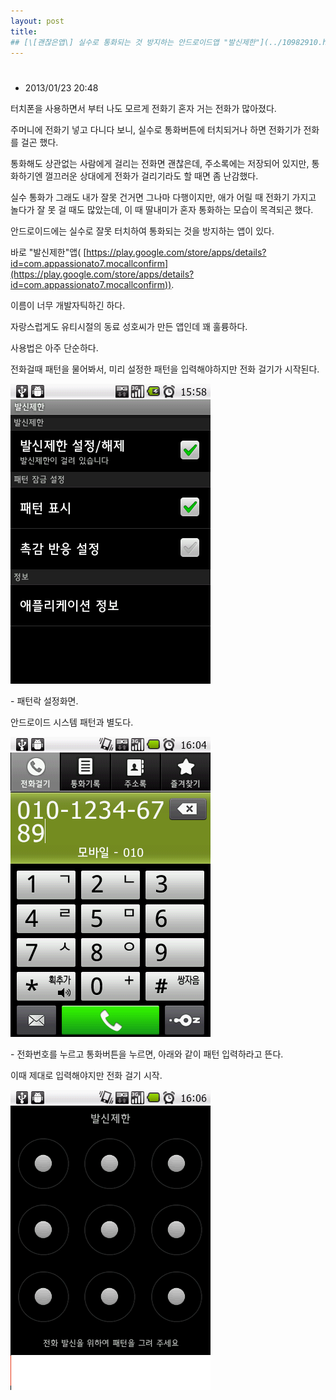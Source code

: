 ```yaml
---
layout: post
title: 
## [\[괜찮은앱\] 실수로 통화되는 것 방지하는 안드로이드앱 "발신제한"](../10982910.html "[괜찮은앱] 실수로 통화되는 것 방지하는 안드로이드앱 \"발신제한\"")
---
```


# 
- 2013/01/23 20:48


터치폰을 사용하면서 부터 나도 모르게 전화기 혼자 거는 전화가 많아졌다.

주머니에 전화기 넣고 다니다 보니, 실수로 통화버튼에 터치되거나 하면 전화기가 전화를 걸곤 했다.

통화해도 상관없는 사람에게 걸리는 전화면 괜찮은데, 주소록에는 저장되어 있지만, 통화하기엔 껄끄러운 상대에게 전화가 걸리기라도 할 때면 좀 난감했다.

실수 통화가 그래도 내가 잘못 건거면 그나마 다행이지만, 애가 어릴 때 전화기 가지고 놀다가 잘 못 걸 때도 많았는데, 이 때 딸내미가 혼자 통화하는 모습이 목격되곤 했다.

안드로이드에는 실수로 잘못 터치하여 통화되는 것을 방지하는 앱이 있다.

바로 "발신제한"앱( [https://play.google.com/store/apps/details?id=com.appassionato7.mocallconfirm](https://play.google.com/store/apps/details?id=com.appassionato7.mocallconfirm)).

이름이 너무 개발자틱하긴 하다.

자랑스럽게도 유티시절의 동료 성호씨가 만든 앱인데 꽤 훌륭하다.

사용법은 아주 단순하다.

전화걸때 패턴을 물어봐서, 미리 설정한 패턴을 입력해야하지만 전화 걸기가 시작된다.

![](../pds/201301/22/80/a0109780_50fe259c39c44.png)

\- 패턴락 설정화면.

안드로이드 시스템 패턴과 별도다.

![](../pds/201301/22/80/a0109780_50fe259cd5bd6.png)

\- 전화번호를 누르고 통화버튼을 누르면, 아래와 같이 패턴 입력하라고 뜬다.

이때 제대로 입력해야지만 전화 걸기 시작.

![](../pds/201301/22/80/a0109780_50fe259d60271.png)

